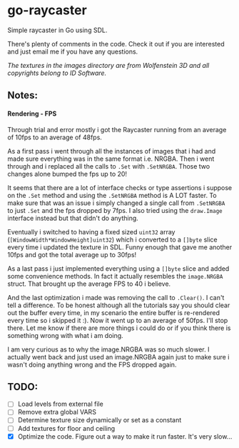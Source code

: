 # go-raycaster

Simple raycaster in Go using SDL.

There's plenty of comments in the code. Check it out if you are interested and just email me if you have any questions.

_The textures in the images directory are from Wolfenstein 3D and all copyrights belong to ID Software._

## Notes:

#### Rendering - FPS

Through trial and error mostly i got the Raycaster running from an average of 10fps to an average of 48fps.

As a first pass i went through all the instances of images that i had and made sure everything was in the same format i.e. NRGBA. Then i went through and i replaced all the calls to `.Set` with `.SetNRGBA`. Those two changes alone bumped the fps up to 20!

It seems that there are a lot of interface checks or type assertions i suppose on the `.Set` method and using the `.SetNRGBA` method is A LOT faster. To make sure that was an issue i simply changed a single call from `.SetNRGBA` to just `.Set` and the fps dropped by 7fps.
I also tried using the `draw.Image` interface instead but that didn't do anything.

Eventually i switched to having a fixed sized `uint32` array (`[WindowWidth*WindowHeight]uint32`) which i converted to a `[]byte` slice every time i updated the texture in SDL. Funny enough that gave me another 10fps and got the total average up to 30fps!

As a last pass i just implemented everything using a `[]byte` slice and added some convenience methods. In fact it actually resembles the `image.NRGBA` struct. That brought up the average FPS to 40 i believe.

And the last optimization i made was removing the call to `.Clear()`. I can't tell a difference. To be honest although all the tutorials say you should clear out the buffer every time, in my scenario the entire buffer is re-rendered every time so i skipped it :). Now it went up to an average of 50fps. I'll stop there. Let me know if there are more things i could do or if you think there is something wrong with what i am doing.

I am very curious as to why the image.NRGBA was so much slower. I actually went back and just used an image.NRGBA again just to make sure i wasn't doing anything wrong and the FPS dropped again.

## TODO:

- [ ] Load levels from external file
- [ ] Remove extra global VARS
- [ ] Determine texture size dynamically or set as a constant
- [ ] Add textures for floor and ceiling
- [x] Optimize the code. Figure out a way to make it run faster. It's very slow...
